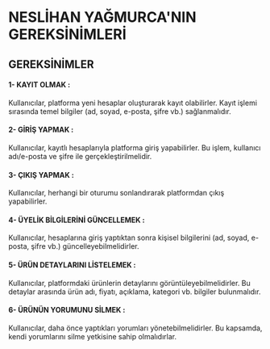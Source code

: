 # NESLİHAN YAĞMURCA'NIN GEREKSİNİMLERİ

## GEREKSİNİMLER

#### 1- KAYIT OLMAK :
Kullanıcılar, platforma yeni hesaplar oluşturarak kayıt olabilirler. Kayıt işlemi sırasında temel bilgiler (ad, soyad, e-posta, şifre vb.) sağlanmalıdır.

#### 2- GİRİŞ YAPMAK :
 Kullanıcılar, kayıtlı hesaplarıyla platforma giriş yapabilirler. Bu işlem, kullanıcı adı/e-posta ve şifre ile gerçekleştirilmelidir.
#### 3- ÇIKIŞ YAPMAK  :
Kullanıcılar, herhangi bir oturumu sonlandırarak platformdan çıkış yapabilirler.
#### 4-  ÜYELİK BİLGİLERİNİ GÜNCELLEMEK : 
Kullanıcılar, hesaplarına giriş yaptıktan sonra kişisel bilgilerini (ad, soyad, e-posta, şifre vb.) güncelleyebilmelidirler.



#### 5- ÜRÜN DETAYLARINI LİSTELEMEK  : 
Kullanıcılar, platformdaki ürünlerin detaylarını görüntüleyebilmelidirler. Bu detaylar arasında ürün adı, fiyatı, açıklama, kategori vb. bilgiler bulunmalıdır.
#### 6- ÜRÜNÜN YORUMUNU SİLMEK :
Kullanıcılar, daha önce yaptıkları yorumları yönetebilmelidirler. Bu kapsamda, kendi yorumlarını silme yetkisine sahip olmalıdırlar.
